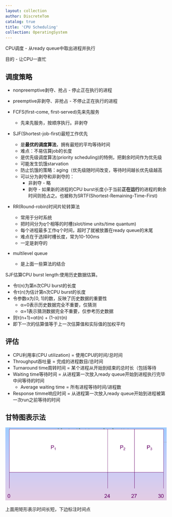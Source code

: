 ```yaml
---
layout: collection
author: DiscreteTom
catalog: true
title: 'CPU Scheduling'
collection: OperatingSystem
---
```



CPU调度 - 从ready queue中取出进程并执行

目的 - 让CPU一直忙

## 调度策略

- nonpreemptive剥夺、抢占 - 停止正在执行的进程
- preemptive非剥夺、非抢占 - 不停止正在执行的进程

- FCFS(first-come, first-served)先来先服务
  - 先来先服务，按顺序执行。非剥夺
- SJF(Shortest-job-first)最短工作优先
  - 是**最优的调度算法**，拥有最短的平均等待时间
  - 难点：不易估算job的长度
  - 是优先级调度算法(priority scheduling)的特例，把剩余时间作为优先级
  - 可能发生饥饿starvation
  - 防止饥饿的策略：aging（优先级随时间改变，等待时间越长优先级越高
  - 可以分为剥夺和非剥夺的：
    - 非剥夺 - 略
    - 剥夺 - 如果新的进程的CPU burst长度小于当前**正在运行**的进程的剩余时间则抢占之。也被称为SRTF(Shortest-Remaining-Time-First)
- RR(Round-robin)时间片轮转算法
  - 常用于分时系统
  - 把时间分为q个相等的时槽(slot/time units/time quantum)
  - 每个进程最多工作q个时间，超时了就被放置在ready queue的末尾
  - 难点在于选择时槽长度，常为10-100ms
  - 一定是剥夺的
- multilevel queue
  - 是上面一些算法的结合

SJF估算CPU burst length:使用历史数据估算。
- 令t(n)为第n次CPU burst的长度
- 令τ(n)为估计第n次CPU burst的长度
- 令参数α为[0, 1]的数，反映了历史数据的重要性
  - α=0表示历史数据完全不重要，仅猜测
  - α=1表示猜测数据完全不重要，仅参考历史数据
- 则τ(n+1)=αt(n) + (1-α)τ(n)
- 即下一次的估算值等于上一次估算值和实际值的加权平均

## 评估

- CPU利用率(CPU utilization) = 使用CPU的时间/总时间
- Throughput吞吐量 = 完成的进程数目/总时间
- Turnaround time周转时间 = 某个进程从开始到结束的总时长（包括等待
- Waiting time等待时间 = 从进程第一次放入ready queue开始到进程执行完毕中间等待的时间
  - Average waiting time = 所有进程等待时间/进程数
- Response timme响应时间 = 从进程第一次放入ready queue开始到进程被第一次run之前等待的时间

## 甘特图表示法

![5-1](img/5-1.png)

上面用矩形表示时间长短，下边标注时间点


